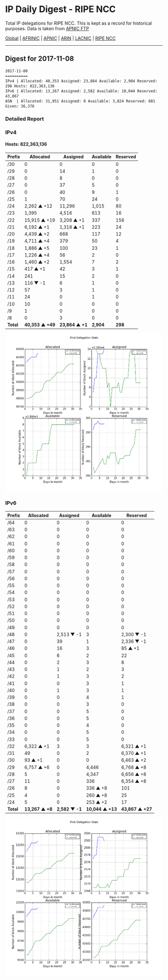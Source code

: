 # IP Daily Digest - RIPE NCC

Total IP delegations for RIPE NCC. This is kept as a record for historical purposes. Data is taken from [APNIC FTP](https://ftp.apnic.net/)

[Global](https://github.com/csmets/IP-Daily-Digest) | [AFRINIC](https://github.com/csmets/IP-Daily-Digest/tree/master/archives/AFRINIC) | [APNIC](https://github.com/csmets/IP-Daily-Digest/tree/master/archives/APNIC) | [ARIN](https://github.com/csmets/IP-Daily-Digest/tree/master/archives/ARIN) | [LACNIC](https://github.com/csmets/IP-Daily-Digest/tree/master/archives/LACNIC) | [RIPE NCC](https://github.com/csmets/IP-Daily-Digest/tree/master/archives/RIPE_NCC)

---

## Digest for 2017-11-08
```
2017-11-08
==========
IPv4 | Allocated: 40,353 Assigned: 23,864 Available: 2,904 Reserved: 298 Hosts: 822,363,136
IPv6 | Allocated: 13,267 Assigned: 2,582 Available: 10,044 Reserved: 43,867
ASN  | Allocated: 31,951 Assigned: 0 Available: 3,824 Reserved: 601 Given: 36,376
```

### Detailed Report

### IPv4

#### Hosts: **822,363,136**

| Prefix | Allocated | Assigned | Available | Reserved |
| ----- | ----- | ----- | ----- | ----- |
| /30 | 0 | 0 | 0 | 0 |
| /29 | 0 | 14 | 1 | 0 |
| /28 | 0 | 8 | 0 | 0 |
| /27 | 0 | 37 | 5 | 0 |
| /26 | 0 | 40 | 9 | 1 |
| /25 | 1 | 70 | 24 | 0 |
| /24 | 2,262 ▲ +12 | 11,296 | 1,015 | 80 |
| /23 | 1,395 | 4,516 | 613 | 16 |
| /22 | 15,915 ▲ +19 | 3,208 ▲ +1 | 337 | 156 |
| /21 | 6,192 ▲ +1 | 1,318 ▲ +1 | 223 | 24 |
| /20 | 4,439 ▲ +2 | 668 | 117 | 12 |
| /19 | 4,711 ▲ +4 | 379 | 50 | 4 |
| /18 | 1,886 ▲ +5 | 100 | 23 | 1 |
| /17 | 1,226 ▲ +4 | 56 | 2 | 0 |
| /16 | 1,460 ▲ +2 | 1,554 | 7 | 2 |
| /15 | 417 ▲ +1 | 42 | 3 | 1 |
| /14 | 241 | 15 | 2 | 0 |
| /13 | 116 ▼ -1 | 6 | 1 | 0 |
| /12 | 57 | 3 | 1 | 0 |
| /11 | 24 | 0 | 1 | 0 |
| /10 | 10 | 0 | 0 | 0 |
| /9 | 1 | 0 | 0 | 0 |
| /8 | 0 | 3 | 0 | 0 |
| **Total** | **40,353 ▲ +49** | **23,864 ▲ +1** | **2,904** | **298** |

![ipv4-stats](ipv4-figure.png)

### IPv6

| Prefix | Allocated | Assigned | Available | Reserved |
| ----- | ----- | ----- | ----- | ----- |
| /64 | 0 | 0 | 0 | 0 |
| /63 | 0 | 0 | 0 | 0 |
| /62 | 0 | 0 | 0 | 0 |
| /61 | 0 | 0 | 0 | 0 |
| /60 | 0 | 0 | 0 | 0 |
| /59 | 0 | 0 | 0 | 0 |
| /58 | 0 | 0 | 0 | 0 |
| /57 | 0 | 0 | 0 | 0 |
| /56 | 0 | 0 | 0 | 0 |
| /55 | 0 | 0 | 0 | 0 |
| /54 | 0 | 0 | 0 | 0 |
| /53 | 0 | 0 | 0 | 0 |
| /52 | 0 | 0 | 0 | 0 |
| /51 | 0 | 0 | 0 | 0 |
| /50 | 0 | 0 | 0 | 0 |
| /49 | 0 | 0 | 0 | 0 |
| /48 | 0 | 2,513 ▼ -1 | 3 | 2,300 ▼ -1 |
| /47 | 0 | 39 | 1 | 2,336 ▼ -1 |
| /46 | 0 | 16 | 3 | 85 ▲ +1 |
| /45 | 0 | 6 | 2 | 22 |
| /44 | 0 | 2 | 3 | 8 |
| /43 | 0 | 1 | 2 | 3 |
| /42 | 0 | 1 | 3 | 2 |
| /41 | 0 | 0 | 3 | 1 |
| /40 | 0 | 1 | 3 | 1 |
| /39 | 0 | 0 | 4 | 1 |
| /38 | 0 | 0 | 3 | 0 |
| /37 | 0 | 0 | 5 | 0 |
| /36 | 0 | 0 | 5 | 0 |
| /35 | 0 | 0 | 4 | 0 |
| /34 | 0 | 0 | 5 | 0 |
| /33 | 0 | 0 | 5 | 0 |
| /32 | 6,322 ▲ +1 | 3 | 3 | 6,321 ▲ +1 |
| /31 | 49 | 0 | 2 | 6,370 ▲ +1 |
| /30 | 93 ▲ +1 | 0 | 0 | 6,463 ▲ +2 |
| /29 | 6,757 ▲ +6 | 0 | 4,446 | 6,768 ▲ +8 |
| /28 | 5 | 0 | 4,347 | 6,656 ▲ +8 |
| /27 | 11 | 0 | 336 | 6,354 ▲ +8 |
| /26 | 8 | 0 | 336 ▲ +8 | 101 |
| /25 | 4 | 0 | 260 ▲ +8 | 25 |
| /24 | 5 | 0 | 253 ▲ +2 | 17 |
| **Total** | **13,267 ▲ +8** | **2,582 ▼ -1** | **10,044 ▲ +13** | **43,867 ▲ +27** |

![ipv6-stats](ipv6-figure.png)